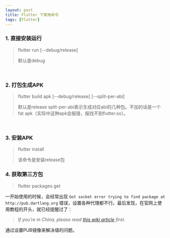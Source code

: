 ```yaml
---
layout: post
title: Flutter 下常用命令
tags: [Flutter]
---
```




### 1. 直接安装运行

> flutter run [--debug/release]
>
> 默认是debug

<br/>



### 2. 打包生成APK

> flutter build apk [--debug/release] [--split-per-abi]
>
> 默认是release
> split-per-abi表示生成对应abi的几种包。不加的话是一个fat apk（实际中这种apk会报错，报找不到flutter.so）。

<br/>



### 3. 安装APK

> flutter install
>
> 该命令是安装release包



### 4. 获取第三方包

>flutter packages get

一开始使用的时候，会经常出现 `Got socket error trying to find package at http://pub.dartlang.org` 错误，设置各种代理都不行。最后发现，在官网上使用教程的开头，就已经提醒过了：

> *If you’re in China, please read [this wiki article](https://github.com/flutter/flutter/wiki/Using-Flutter-in-China) first*. 

通过设置PUB镜像来解决墙的问题。
